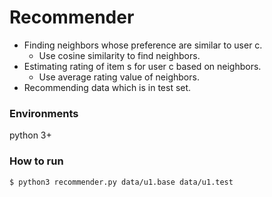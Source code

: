 # Recommender

- Finding neighbors whose preference are similar to user c.
  - Use cosine similarity to find neighbors.
- Estimating rating of item s for user c based on neighbors.
  - Use average rating value of neighbors.
- Recommending data which is in test set.

### Environments

python 3+

### How to run

```
$ python3 recommender.py data/u1.base data/u1.test
```


